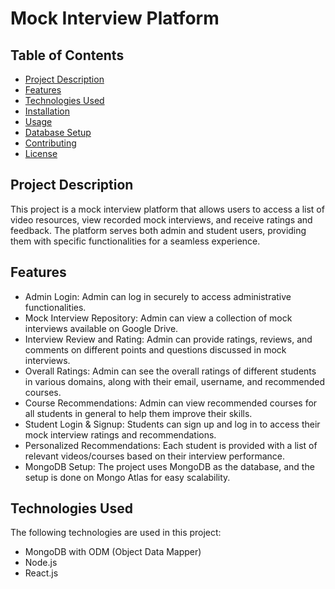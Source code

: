 # Mock Interview Platform

## Table of Contents
- [Project Description](#project-description)
- [Features](#features)
- [Technologies Used](#technologies-used)
- [Installation](#installation)
- [Usage](#usage)
- [Database Setup](#database-setup)
- [Contributing](#contributing)
- [License](#license)

## Project Description

This project is a mock interview platform that allows users to access a list of video resources, view recorded mock interviews, and receive ratings and feedback. The platform serves both admin and student users, providing them with specific functionalities for a seamless experience.

## Features

- Admin Login: Admin can log in securely to access administrative functionalities.
- Mock Interview Repository: Admin can view a collection of mock interviews available on Google Drive.
- Interview Review and Rating: Admin can provide ratings, reviews, and comments on different points and questions discussed in mock interviews.
- Overall Ratings: Admin can see the overall ratings of different students in various domains, along with their email, username, and recommended courses.
- Course Recommendations: Admin can view recommended courses for all students in general to help them improve their skills.
- Student Login & Signup: Students can sign up and log in to access their mock interview ratings and recommendations.
- Personalized Recommendations: Each student is provided with a list of relevant videos/courses based on their interview performance.
- MongoDB Setup: The project uses MongoDB as the database, and the setup is done on Mongo Atlas for easy scalability.

## Technologies Used

The following technologies are used in this project:

- MongoDB with ODM (Object Data Mapper)
- Node.js
- React.js
